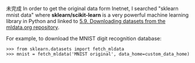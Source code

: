 未完成 In order to get the original data form Inetnet, I searched "sklearn mnist data" where **sklearn/scikit-learn** is a  very powerful machine learning library in Python and linked to [5.9. Downloading datasets from the mldata.org repository](http://scikit-learn.org/stable/datasets/).

For example, to download the MNIST digit recognition database:

```
>>> from sklearn.datasets import fetch_mldata
>>> mnist = fetch_mldata('MNIST original', data_home=custom_data_home)
```
